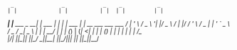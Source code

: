      _               _            _    _           _                     
    | |             | |          | |  | |         | |                    
 ___| |__   ___ _ __| | ___   ___| | _| |__   ___ | |_ __ ___   ___  ___ 
/ __| '_ \ / _ \ '__| |/ _ \ / __| |/ / '_ \ / _ \| | '_ ` _ \ / _ \/ __|
\__ \ | | |  __/ |  | | (_) | (__|   <| | | | (_) | | | | | | |  __/\__ \
|___/_| |_|\___|_|  |_|\___/ \___|_|\_\_| |_|\___/|_|_| |_| |_|\___||___/

